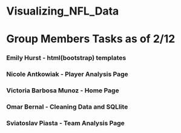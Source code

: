 # Visualizing_NFL_Data

# Group Members Tasks as of 2/12
### Emily Hurst - html(bootstrap) templates
### Nicole Antkowiak - Player Analysis Page
### Victoria Barbosa Munoz - Home Page
### Omar Bernal - Cleaning Data and SQLlite
### Sviatoslav Piasta - Team Analysis Page

